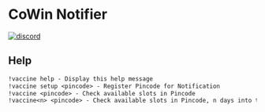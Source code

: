 # CoWin Notifier

[![discord](https://img.shields.io/static/v1?style=for-the-badge&logo=discord&message=Invite&label=Discord&labelColor=&color=7289da)](https://discord.com/api/oauth2/authorize?client_id=838664980584726538&permissions=18432&scope=bot)

## Help

```txt
!vaccine help - Display this help message
!vaccine setup <pincode> - Register Pincode for Notification
!vaccine <pincode> - Check available slots in Pincode
!vaccine<n> <pincode> - Check available slots in Pincode, n days into the future
```
